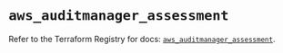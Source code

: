 # `aws_auditmanager_assessment`

Refer to the Terraform Registry for docs: [`aws_auditmanager_assessment`](https://registry.terraform.io/providers/hashicorp/aws/4.67.0/docs/resources/auditmanager_assessment).
